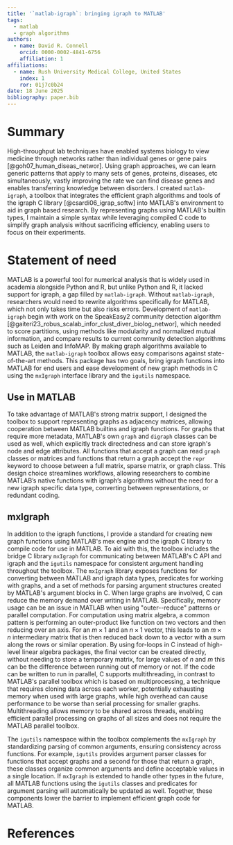 ```yaml
---
title: '`matlab-igraph`: bringing igraph to MATLAB'
tags:
  - matlab
  - graph algorithms
authors:
  - name: David R. Connell
    orcid: 0000-0002-4841-6756
    affiliation: 1
affiliations:
  - name: Rush University Medical College, United States
    index: 1
    ror: 01j7c0b24
date: 18 June 2025
bibliography: paper.bib
---
```


# Summary

High-throughput lab techniques have enabled systems biology to view medicine through networks rather than individual genes or gene pairs [@goh07_human_diseas_networ].
Using graph approaches, we can learn generic patterns that apply to many sets of genes, proteins, diseases, etc simultaneously, vastly improving the rate we can find disease genes and enables transferring knowledge between disorders.
I created `matlab-igraph`, a toolbox that integrates the efficient graph algorithms and tools of the igraph C library [@csardi06_igrap_softw] into MATLAB's environment to aid in graph based research.
By representing graphs using MATLAB's builtin types, I maintain a simple syntax while leveraging compiled C code to simplify graph analysis without sacrificing efficiency, enabling users to focus on their experiments.

# Statement of need

MATLAB is a powerful tool for numerical analysis that is widely used in academia alongside Python and R, but unlike Python and R, it lacked support for igraph, a gap filled by `matlab-igraph`.
Without `matlab-igraph`, researchers would need to rewrite algorithms specifically for MATLAB, which not only takes time but also risks errors.
Development of `matlab-igraph` begin with work on the SpeakEasy2 community detection algorithm [@gaiteri23_robus_scalab_infor_clust_diver_biolog_networ], which needed to score partitions, using methods like modularity and normalized mutual information, and compare results to current community detection algorithms such as Leiden and InfoMAP.
By making graph algorithms available to MATLAB, the `matlab-igraph` toolbox allows easy comparisons against state-of-the-art methods.
This package has two goals, bring igraph functions into MATLAB for end users and ease development of new graph methods in C using the `mxIgraph` interface library and the `igutils` namespace.

## Use in MATLAB

To take advantage of MATLAB's strong matrix support, I designed the toolbox to support representing graphs as adjacency matrices, allowing cooperation between MATLAB builtins and igraph functions.
For graphs that require more metadata, MATLAB's own `graph` and `digraph` classes can be used as well, which explicitly track directedness and can store igraph's node and edge attributes.
All functions that accept a graph can read `graph` classes or matrices and functions that return a graph accept the `repr` keyword to choose between a full matrix, sparse matrix, or graph class.
This design choice streamlines workflows, allowing researchers to combine MATLAB’s native functions with igraph’s algorithms without the need for a new igraph specific data type, converting between representations, or redundant coding.

## mxIgraph

In addition to the igraph functions, I provide a standard for creating new graph functions using MATLAB's mex engine and the igraph C library to compile code for use in MATLAB.
To aid with this, the toolbox includes the bridge C library `mxIgraph` for communicating between MATLAB's C API and igraph and the `igutils` namespace for consistent argument handling throughout the toolbox.
The `mxIgraph` library exposes functions for converting between MATLAB and igraph data types, predicates for working with graphs, and a set of methods for parsing argument structures created by MATLAB's argument blocks in C.
When large graphs are involved, C can reduce the memory demand over writing in MATLAB.
Specifically, memory usage can be an issue in MATLAB when using "outer--reduce" patterns or parallel computation.
For computation using matrix algebra, a common pattern is performing an outer-product like function on two vectors and then reducing over an axis.
For an $m \times{} 1$ and an $n \times{} 1$ vector, this leads to an $m \times n$ intermediary matrix that is then reduced back down to a vector with a sum along the rows or similar operation.
By using for-loops in C instead of high-level linear algebra packages, the final vector can be created directly, without needing to store a temporary matrix, for large values of $n$ and $m$ this can be the difference between running out of memory or not.
If the code can be written to run in parallel, C supports multithreading, in contrast to MATLAB's parallel toolbox which is based on multiprocessing, a technique that requires cloning data across each worker, potentially exhausting memory when used with large graphs, while high overhead can cause performance to be worse than serial processing for smaller graphs.
Multithreading allows memory to be shared across threads, enabling efficient parallel processing on graphs of all sizes and does not require the MATLAB parallel toolbox.

The `igutils` namespace within the toolbox complements the `mxIgraph` by standardizing parsing of common arguments, ensuring consistency across functions.
For example, `igutils` provides argument parser classes for functions that accept graphs and a second for those that return a graph, these classes organize common arguments and define acceptable values in a single location.
If `mxIgraph` is extended to handle other types in the future, all MATLAB functions using the `igutils` classes and predicates for argument parsing will automatically be updated as well. Together, these components lower the barrier to implement efficient graph code for MATLAB.

# References
